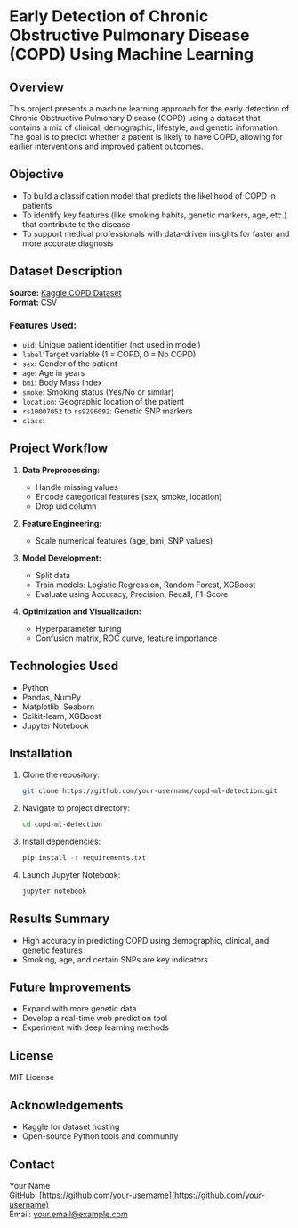 # Early Detection of Chronic Obstructive Pulmonary Disease (COPD) Using Machine Learning

## Overview
This project presents a machine learning approach for the early detection of Chronic Obstructive Pulmonary Disease (COPD) using a dataset that contains a mix of clinical, demographic, lifestyle, and genetic information. The goal is to predict whether a patient is likely to have COPD, allowing for earlier interventions and improved patient outcomes.

## Objective
- To build a classification model that predicts the likelihood of COPD in patients
- To identify key features (like smoking habits, genetic markers, age, etc.) that contribute to the disease
- To support medical professionals with data-driven insights for faster and more accurate diagnosis

## Dataset Description
**Source:** [Kaggle COPD Dataset](https://www.kaggle.com/datasets/mexwell/chronic-obstructive-pulmonary-disorder-copd)  
**Format:** CSV

### Features Used:
- `uid`: Unique patient identifier (not used in model)
- `label`:Target variable (1 = COPD, 0 = No COPD)
- `sex`: Gender of the patient
- `age`: Age in years
- `bmi`: Body Mass Index
- `smoke`: Smoking status (Yes/No or similar)
- `location`: Geographic location of the patient
- `rs10007052` to `rs9296092`: Genetic SNP markers
- `class`: 

## Project Workflow
1. **Data Preprocessing:**
   - Handle missing values
   - Encode categorical features (sex, smoke, location)
   - Drop uid column

2. **Feature Engineering:**
   - Scale numerical features (age, bmi, SNP values)

3. **Model Development:**
   - Split data
   - Train models: Logistic Regression, Random Forest, XGBoost
   - Evaluate using Accuracy, Precision, Recall, F1-Score

4. **Optimization and Visualization:**
   - Hyperparameter tuning
   - Confusion matrix, ROC curve, feature importance

## Technologies Used
- Python
- Pandas, NumPy
- Matplotlib, Seaborn
- Scikit-learn, XGBoost
- Jupyter Notebook

## Installation
1. Clone the repository:
   ```bash
   git clone https://github.com/your-username/copd-ml-detection.git
   ```
2. Navigate to project directory:
   ```bash
   cd copd-ml-detection
   ```
3. Install dependencies:
   ```bash
   pip install -r requirements.txt
   ```
4. Launch Jupyter Notebook:
   ```bash
   jupyter notebook
   ```

## Results Summary
- High accuracy in predicting COPD using demographic, clinical, and genetic features
- Smoking, age, and certain SNPs are key indicators

## Future Improvements
- Expand with more genetic data
- Develop a real-time web prediction tool
- Experiment with deep learning methods

## License
MIT License

## Acknowledgements
- Kaggle for dataset hosting
- Open-source Python tools and community

## Contact
Your Name  
GitHub: [https://github.com/your-username](https://github.com/your-username)  
Email: your.email@example.com

